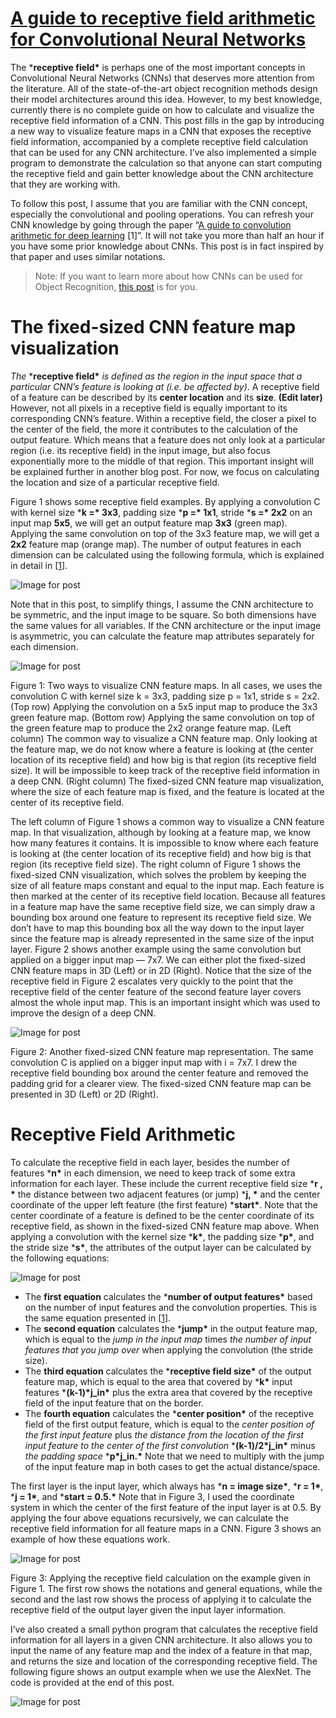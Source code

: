 # [A guide to receptive field arithmetic for Convolutional Neural Networks](https://medium.com/mlreview/a-guide-to-receptive-field-arithmetic-for-convolutional-neural-networks-e0f514068807)

The ***receptive field\*** is perhaps one of the most important concepts in Convolutional Neural  Networks (CNNs) that deserves more attention from the literature. All of the state-of-the-art object recognition methods design their model  architectures around this idea. However, to my best knowledge, currently there is no complete guide on how to calculate and visualize the  receptive field information of a CNN. This post fills in the gap by  introducing a new way to visualize feature maps in a CNN that exposes  the receptive field information, accompanied by a complete receptive  field calculation that can be used for any CNN architecture. I’ve also  implemented a simple program to demonstrate the calculation so that  anyone can start computing the receptive field and gain better knowledge about the CNN architecture that they are working with.

To follow this post, I assume that you are familiar with the CNN concept, especially the convolutional and pooling operations. You can refresh  your CNN knowledge by going through the paper “[A guide to convolution arithmetic for deep learning](https://arxiv.org/pdf/1603.07285.pdf) [1]”. It will not take you more than half an hour if you have some  prior knowledge about CNNs. This post is in fact inspired by that paper  and uses similar notations.

> Note: If you want to learn more about how CNNs can be used for Object Recognition, [this post](https://medium.com/@nikasa1889/the-modern-history-of-object-recognition-infographic-aea18517c318) is for you.

# The fixed-sized CNN feature map visualization

*The* ***receptive field\*** *is defined as the region in the input space that a particular CNN’s feature is looking at (i.e. be affected by)*. A receptive field of a feature can be described by its **center location** and its **size**. **(Edit later)** However, not all pixels in a receptive field is equally important to  its corresponding CNN’s feature. Within a receptive field, the closer a  pixel to the center of the field, the more it contributes to the  calculation of the output feature. Which means that a feature does not  only look at a particular region (i.e. its receptive field) in the input image, but also focus exponentially more to the middle of that region.  This important insight will be explained further in another blog post.  For now, we focus on calculating the location and size of a particular  receptive field.

Figure 1 shows some receptive field examples. By applying a convolution C with kernel size ***k =\* 3x3**, padding size ***p =\* 1x1**, stride ***s =\* 2x2** on an input map **5x5**, we will get an output feature map **3x3** (green map). Applying the same convolution on top of the 3x3 feature map, we will get a **2x2** feature map (orange map). The number of output features in each  dimension can be calculated using the following formula, which is  explained in detail in [[1](https://arxiv.org/pdf/1603.07285.pdf)].

![Image for post](../assets/receptive_field/0000.png)

Note that in this post, to simplify things, I assume the CNN architecture to be symmetric, and the input image to be square. So both dimensions have the same values for all variables. If the CNN architecture or the input image is asymmetric, you can calculate the feature map attributes  separately for each dimension.

![Image for post](../assets/receptive_field/0001.png)

Figure 1: Two ways to visualize CNN feature maps. In all cases, we uses the  convolution C with kernel size k = 3x3, padding size p = 1x1, stride s = 2x2. (Top row) Applying the convolution on a 5x5 input map to produce  the 3x3 green feature map. (Bottom row) Applying the same convolution on top of the green feature map to produce the 2x2 orange feature map.  (Left column) The common way to visualize a CNN feature map. Only  looking at the feature map, we do not know where a feature is looking at (the center location of its receptive field) and how big is that region (its receptive field size). It will be impossible to keep track of the  receptive field information in a deep CNN. (Right column) The  fixed-sized CNN feature map visualization, where the size of each  feature map is fixed, and the feature is located at the center of its  receptive field.

The left column of Figure 1 shows a common way to visualize a CNN feature  map. In that visualization, although by looking at a feature map, we  know how many features it contains. It is impossible to know where each  feature is looking at (the center location of its receptive field) and  how big is that region (its receptive field size). The right column of  Figure 1 shows the fixed-sized CNN visualization, which solves the  problem by keeping the size of all feature maps constant and equal to  the input map. Each feature is then marked at the center of its  receptive field location. Because all features in a feature map have the same receptive field size, we can simply draw a bounding box around one feature to represent its receptive field size. We don’t have to map  this bounding box all the way down to the input layer since the feature  map is already represented in the same size of the input layer. Figure 2 shows another example using the same convolution but applied on a  bigger input map — 7x7. We can either plot the fixed-sized CNN feature  maps in 3D (Left) or in 2D (Right). Notice that the size of the  receptive field in Figure 2 escalates very quickly to the point that the receptive field of the center feature of the second feature layer  covers almost the whole input map. This is an important insight which  was used to improve the design of a deep CNN.

![Image for post](../assets/receptive_field/0002.png)

Figure 2: Another fixed-sized CNN feature map representation. The same  convolution C is applied on a bigger input map with i = 7x7. I drew the  receptive field bounding box around the center feature and removed the  padding grid for a clearer view. The fixed-sized CNN feature map can be  presented in 3D (Left) or 2D (Right).

# Receptive Field Arithmetic

To calculate the receptive field in each layer, besides the number of features ***n\*** in each dimension, we need to keep track of some extra information for  each layer. These include the current receptive field size ***r , \*** the distance between two adjacent features (or jump) ***j, \*** and the center coordinate of the upper left feature (the first feature) ***start\***. Note that the center coordinate of a feature is defined to be the  center coordinate of its receptive field, as shown in the fixed-sized  CNN feature map above. When applying a convolution with the kernel size ***k\***, the padding size ***p\***, and the stride size ***s\***, the attributes of the output layer can be calculated by the following equations:

![Image for post](../assets/receptive_field/0003.png)

* The **first equation** calculates the ***number of output features\*** based on the number of input features and the convolution properties. This is the same equation presented in [[1](https://arxiv.org/pdf/1603.07285.pdf)].
* The **second equation** calculates the ***jump\*** in the output feature map, which is equal to the *jump in the input map* times *the number of input features that you jump over* when applying the convolution (the stride size).
* The **third equation** calculates the ***receptive field size\*** of the output feature map, which is equal to the area that covered by ***k\*** input features ***(k-1)\*j_in\*** plus the extra area that covered by the receptive field of the input feature that on the border.
* The **fourth equation** calculates the ***center position\*** of the receptive field of the first output feature, which is equal to the *center position of the first input feature* plus *the distance from the location of the first input feature to the center of the first convolution* ***(k-1)/2\*j_in\*** minus *the padding space* ***p\*j_in.\*** Note that we need to multiply with the jump of the input feature map in both cases to get the actual distance/space.

The first layer is the input layer, which always has ***n = image size\***, ***r = 1\***, ***j = 1\***, and ***start = 0.5.\*** Note that in Figure 3, I used the coordinate system in which the center of  the first feature of the input layer is at 0.5. By applying the four  above equations recursively, we can calculate the receptive field  information for all feature maps in a CNN. Figure 3 shows an example of  how these equations work.

![Image for post](../assets/receptive_field/0004.png)

Figure 3: Applying the receptive field calculation on the example given in  Figure 1. The first row shows the notations and general equations, while the second and the last row shows the process of applying it to  calculate the receptive field of the output layer given the input layer  information.

I’ve also created a small python program that calculates the receptive field information for all layers in a given CNN architecture. It also allows  you to input the name of any feature map and the index of a feature in  that map, and returns the size and location of the corresponding  receptive field. The following figure shows an output example when we  use the AlexNet. The code is provided at the end of this post.

![Image for post](../assets/receptive_field/0005.png)
